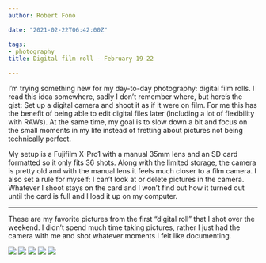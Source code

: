 ```yaml
---
author: Robert Fonó

date: "2021-02-22T06:42:00Z"

tags:
- photography
title: Digital film roll - February 19-22

---
```


I’m trying something new for my day-to-day photography: digital film rolls. I read this idea somewhere, sadly I don’t remember where, but here’s the gist:
Set up a digital camera and shoot it as if it were on film. For me this has the benefit of being able to edit digital files later (including a lot of flexibility with RAWs). At the same time, my goal is to slow down a bit and focus on the small moments in my life instead of fretting about pictures not being technically perfect.

My setup is a Fujifilm X-Pro1 with a manual 35mm lens and an SD card formatted so it only fits 36 shots. Along with the limited storage, the camera is pretty old and with the manual lens it feels much closer to a film camera. I also set a rule for myself: I can’t look at or delete pictures in the camera. Whatever I shoot stays on the card and I won’t find out how it turned out until the card is full and I load it up on my computer.

- - - - - -

These are my favorite pictures from the first “digital roll” that I shot over the weekend. I didn’t spend much time taking pictures, rather I just had the camera with me and shot whatever moments I felt like documenting.

![](DSCF8757.jpg)
![](B441ADB4-C25E-4359-8AF9-263F23AAD353.jpeg)
![](555AF7DD-C3DA-48C9-8E79-5B6EFEBB183D.jpeg)
![](DSCF8733.jpg)
![](DSCF8729.jpg)
